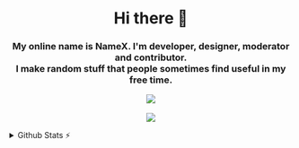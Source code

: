 <!--
Hello and welcome to my profile :)
You can do the same for your github profile by creating a repository with the name of your account. Thanks for stopping by :)
-->

<h1 align="center">Hi there 👋</h1>

<h3 align="center">My online name is NameX. I'm developer, designer, moderator and contributor.<br/>I make random stuff that people sometimes find useful in my free time.</h3>
<p align="center">
  <a href="https://skillicons.dev">
    <img src="https://skillicons.dev/icons?i=java,kotlin,figma,js,ts,go,nodejs,php,mysql,mongodb,html,css&theme=light" />
  </a>
  <br/><br/>
  <a href="https://ko-fi.com/S6S17XRWS">
    <img src="https://ko-fi.com/img/githubbutton_sm.svg" />
  </a>
</p>

<details>
  <summary>Github Stats ⚡</summary>
  
  <a href="#">![Github stats](https://github-readme-stats.vercel.app/api?username=namex69&theme=blueberry&count_private=true&hide_border=true&line_height=20)</a>
  <a href="#">![Top Langs](https://github-readme-stats.vercel.app/api/top-langs/?username=namex69&layout=compact&theme=blueberry&count_private=true&hide_border=true)</a>
</details>
